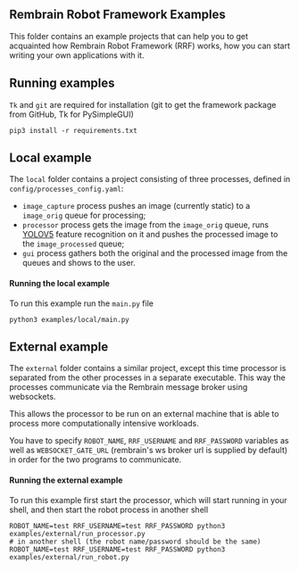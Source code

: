 ## Rembrain Robot Framework Examples

This folder contains an example projects that can help you 
to get acquainted how Rembrain Robot Framework (RRF) works, 
how you can start writing your own applications with it.

## Running examples

`Tk` and `git` are required for installation (git to get the framework package from GitHub, Tk for PySimpleGUI)
```shell
pip3 install -r requirements.txt
```

## Local example

The `local` folder contains a project consisting of three processes, defined in `config/processes_config.yaml`:

- `image_capture` process pushes an image (currently static) 
to a `image_orig` queue for processing;
- `processor` process gets the image from the `image_orig` queue, 
runs [YOLOV5](https://github.com/ultralytics/yolov5) 
feature recognition on it and pushes the processed 
image to the `image_processed` queue;
- `gui` process gathers both the original and the processed image from the queues 
and shows to the user.

#### Running the local example
To run this example run the `main.py` file

```shell
python3 examples/local/main.py
```

## External example
The `external` folder contains a similar project, except this time processor is separated from the other processes in a separate executable.
This way the processes communicate via the Rembrain message broker using websockets.

This allows the processor to be run on an external machine 
that is able to process more computationally intensive workloads.

You have to specify `ROBOT_NAME`, `RRF_USERNAME` and `RRF_PASSWORD` variables as well as `WEBSOCKET_GATE_URL` 
(rembrain's ws broker url is supplied by default) in order for the two programs to communicate.

#### Running the external example
To run this example first start the processor, which will start running in your shell, 
and then start the robot process in another shell

```shell
ROBOT_NAME=test RRF_USERNAME=test RRF_PASSWORD python3 examples/external/run_processor.py
# in another shell (the robot name/password should be the same)
ROBOT_NAME=test RRF_USERNAME=test RRF_PASSWORD python3 examples/external/run_robot.py
```